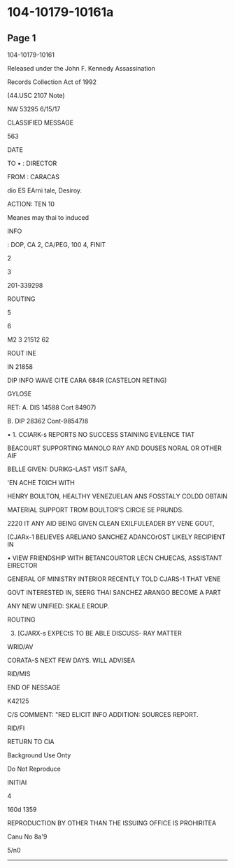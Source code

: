 # 104-10179-10161a

## Page 1

104-10179-10161

Released under the John F. Kennedy Assassination

Records Collection Act of 1992

(44.USC 2107 Note)

NW 53295 6/15/17

CLASSIFIED MESSAGE

563

DATE

TO • : DIRECTOR

FROM : CARACAS

dio ES EArni tale, Desiroy.

ACTION: TEN 10

Meanes may thai to induced

INFO

: DOP, CA 2, CA/PEG, 100 4, FINIT

2

3

201-339298

ROUTING

5

6

M2 3 21512 62

ROUT INE

IN 21858

DIP INFO WAVE CITE CARA 684R (CASTELON RETING)

GYLOSE

RET: A. DIS 14588 Cort 84907)

B. DIP 28362 Cont-98547)8

• 1. CCIARK-s REPORTS NO SUCCESS STAINING EVILENCE TIAT

BEACOURT SUPPORTING MANOLO RAY AND DOUSES NORAL OR OTHER AIF

BELLE GIVEN: DURIKG-LAST VISIT SAFA,

'EN ACHE TOICH WITH

HENRY BOULTON, HEALTHY VENEZUELAN ANS FOSSTALY COLDD OBTAIN

MATERIAL SUPPORT TROM BOULTOR'S CIRCIE SE PRUNDS.

2220 IT ANY AID BEING GIVEN CLEAN EXILFULEADER BY VENE GOUT,

(CJARx-1 BELIEVES ARELIANO SANCHEZ ADANCOrOST LIKELY RECIPIENT IN

• VIEW FRIENDSHIP WITH BETANCOURTOR LECN CHUECAS, ASSISTANT EIRECTOR

GENERAL OF MINISTRY INTERIOR RECENTLY TOLD CJARS-1 THAT VENE

GOVT INTERESTED IN, SEERG THAI SANCHEZ ARANGO BECOME A PART

ANY NEW UNIFIED: SKALE EROUP.

ROUTING

3. [CJARX-s EXPECtS TO BE ABLE DISCUSS- RAY MATTER

WRID/AV

CORATA-S NEXT FEW DAYS. WILL ADVISEA

RID/MIS

END OF NESSAGE

K42125

C/S COMMENT: "RED ELICIT INFO ADDITION: SOURCES REPORT.

RID/FI

RETURN TO CIA

Background Use Onty

Do Not Reproduce

INITIAI

4

160d 1359

REPRODUCTION BY OTHER THAN THE ISSUING OFFICE IS PROHIRITEA

Canu No 8a'9

5/n0

---

